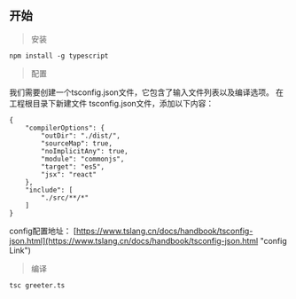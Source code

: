 ## 开始

> 安装

	npm install -g typescript

> 配置

我们需要创建一个tsconfig.json文件，它包含了输入文件列表以及编译选项。 在工程根目录下新建文件 tsconfig.json文件，添加以下内容：

	{
	    "compilerOptions": {
	        "outDir": "./dist/",
	        "sourceMap": true,
	        "noImplicitAny": true,
	        "module": "commonjs",
	        "target": "es5",
	        "jsx": "react"
	    },
	    "include": [
	        "./src/**/*"
	    ]
	}

config配置地址：
[https://www.tslang.cn/docs/handbook/tsconfig-json.html](https://www.tslang.cn/docs/handbook/tsconfig-json.html "config Link")

> 编译

	tsc greeter.ts



